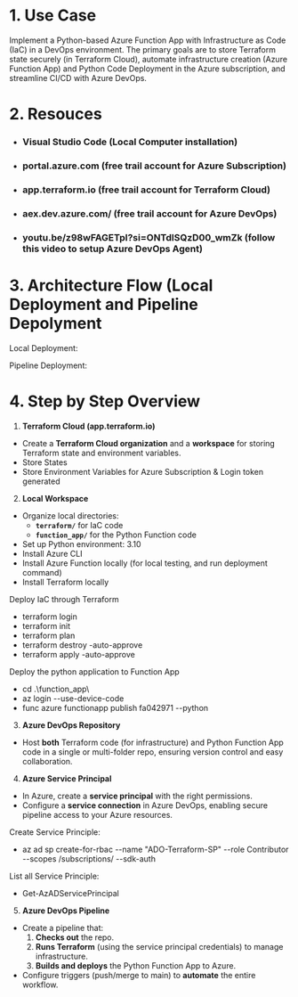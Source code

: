# 1. Use Case

Implement a Python-based Azure Function App with Infrastructure as Code (IaC) in a DevOps environment. The primary goals are to store Terraform state securely (in Terraform Cloud), automate infrastructure creation (Azure Function App) and Python Code Deployment in the Azure subscription, and streamline CI/CD with Azure DevOps.

# 2. Resouces

- ### Visual Studio Code (Local Computer installation)
- ### portal.azure.com (free trail account for Azure Subscription) 
- ### app.terraform.io (free trail account for Terraform Cloud) 
- ### aex.dev.azure.com/ (free trail account for Azure DevOps)
- ### youtu.be/z98wFAGETpI?si=ONTdlSQzD00_wmZk (follow this video to setup Azure DevOps Agent) 

# 3. Architecture Flow (Local Deployment and Pipeline Depolyment 

Local Deployment: 


Pipeline Deployment: 


# 4. Step by Step Overview

1. **Terraform Cloud (app.terraform.io)**
  
  - Create a **Terraform Cloud organization** and a **workspace** for storing Terraform state and environment variables.
  - Store States
  - Store Environment Variables for Azure Subscription & Login token generated  

2. **Local Workspace**
  
  - Organize local directories:
    - **`terraform/`** for IaC code
    - **`function_app/`** for the Python Function code
  - Set up Python environment: 3.10
  - Install Azure CLI
  - Install Azure Function locally (for local testing, and run deployment command)
  - Install Terraform locally 
  
  Deploy IaC through Terraform
  - terraform login
  - terraform init
  - terraform plan
  - terraform destroy -auto-approve
  - terraform apply -auto-approve

  Deploy the python application to Function App  
  - cd .\function_app\
  - az login --use-device-code
  - func azure functionapp publish fa042971 --python

3. **Azure DevOps Repository**
  
  - Host **both** Terraform code (for infrastructure) and Python Function App code in a single or multi-folder repo, ensuring version control and easy collaboration.

4. **Azure Service Principal**
  
  - In Azure, create a **service principal** with the right permissions.
  - Configure a **service connection** in Azure DevOps, enabling secure pipeline access to your Azure resources.

Create Service Principle: 
  - az ad sp create-for-rbac --name "ADO-Terraform-SP" --role Contributor --scopes /subscriptions/<YourSubscriptionID> --sdk-auth

List all  Service Principle: 
  - Get-AzADServicePrincipal


5. **Azure DevOps Pipeline**
  
  - Create a pipeline that:
    1. **Checks out** the repo.
    2. **Runs Terraform** (using the service principal credentials) to manage infrastructure.
    3. **Builds and deploys** the Python Function App to Azure.
  - Configure triggers (push/merge to main) to **automate** the entire workflow.
